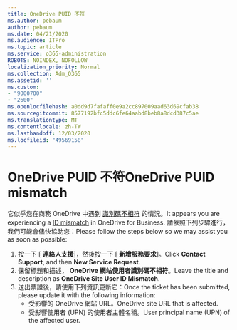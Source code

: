 ```yaml
---
title: OneDrive PUID 不符
ms.author: pebaum
author: pebaum
ms.date: 04/21/2020
ms.audience: ITPro
ms.topic: article
ms.service: o365-administration
ROBOTS: NOINDEX, NOFOLLOW
localization_priority: Normal
ms.collection: Adm_O365
ms.assetid: ''
ms.custom:
- "9000700"
- "2600"
ms.openlocfilehash: a0dd9d7fafaff0e9a2cc897009aad63d69cfab38
ms.sourcegitcommit: 8577192bfc5ddc6fe64aabd8beb8a8dcd387c5ae
ms.translationtype: MT
ms.contentlocale: zh-TW
ms.lasthandoff: 12/03/2020
ms.locfileid: "49569158"
---
```

# <a name="onedrive-puid-mismatch"></a><span data-ttu-id="b532a-102">OneDrive PUID 不符</span><span class="sxs-lookup"><span data-stu-id="b532a-102">OneDrive PUID mismatch</span></span>

<span data-ttu-id="b532a-103">它似乎您在商務 OneDrive 中遇到 [識別碼不相符](https://docs.microsoft.com/sharepoint/troubleshoot/administration/access-denied-or-need-permission-error-sharepoint-online-or-onedrive-for-business#when-accessing-a-onedrive-site) 的情況。</span><span class="sxs-lookup"><span data-stu-id="b532a-103">It appears you are experiencing a [ID mismatch](https://docs.microsoft.com/sharepoint/troubleshoot/administration/access-denied-or-need-permission-error-sharepoint-online-or-onedrive-for-business#when-accessing-a-onedrive-site) in OneDrive for Business.</span></span> <span data-ttu-id="b532a-104">請依照下列步驟進行，我們可能會儘快協助您：</span><span class="sxs-lookup"><span data-stu-id="b532a-104">Please follow the steps below so we may assist you as soon as possible:</span></span>

1. <span data-ttu-id="b532a-105">按一下 [  **連絡人支援**]，然後按一下 [  **新增服務要求**]。</span><span class="sxs-lookup"><span data-stu-id="b532a-105">Click  **Contact Support**, and then  **New Service Request**.</span></span>
2. <span data-ttu-id="b532a-106">保留標題和描述，  **OneDrive 網站使用者識別碼不相符**。</span><span class="sxs-lookup"><span data-stu-id="b532a-106">Leave the title and description as  **OneDrive Site User ID Mismatch**.</span></span>
3. <span data-ttu-id="b532a-107">送出票證後，請使用下列資訊更新它：</span><span class="sxs-lookup"><span data-stu-id="b532a-107">Once the ticket has been submitted, please update it with the following information:</span></span>
    - <span data-ttu-id="b532a-108">受影響的 OneDrive 網站 URL。</span><span class="sxs-lookup"><span data-stu-id="b532a-108">OneDrive site URL that is affected.</span></span>
    - <span data-ttu-id="b532a-109">受影響使用者 (UPN) 的使用者主體名稱。</span><span class="sxs-lookup"><span data-stu-id="b532a-109">User principal name (UPN) of the affected user.</span></span>
